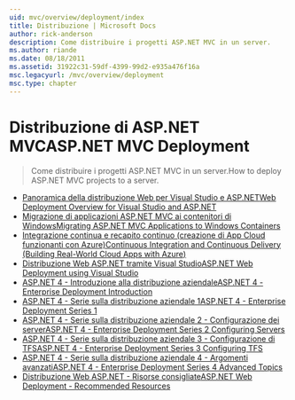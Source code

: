 ```yaml
---
uid: mvc/overview/deployment/index
title: Distribuzione | Microsoft Docs
author: rick-anderson
description: Come distribuire i progetti ASP.NET MVC in un server.
ms.author: riande
ms.date: 08/18/2011
ms.assetid: 31922c31-59df-4399-99d2-e935a476f16a
msc.legacyurl: /mvc/overview/deployment
msc.type: chapter
---
```

# <a name="aspnet-mvc-deployment"></a><span data-ttu-id="803d7-103">Distribuzione di ASP.NET MVC</span><span class="sxs-lookup"><span data-stu-id="803d7-103">ASP.NET MVC Deployment</span></span>

> <span data-ttu-id="803d7-104">Come distribuire i progetti ASP.NET MVC in un server.</span><span class="sxs-lookup"><span data-stu-id="803d7-104">How to deploy ASP.NET MVC projects to a server.</span></span>

- [<span data-ttu-id="803d7-105">Panoramica della distribuzione Web per Visual Studio e ASP.NET</span><span class="sxs-lookup"><span data-stu-id="803d7-105">Web Deployment Overview for Visual Studio and ASP.NET</span></span>](https://msdn.microsoft.com/library/dd394698)
- [<span data-ttu-id="803d7-106">Migrazione di applicazioni ASP.NET MVC ai contenitori di Windows</span><span class="sxs-lookup"><span data-stu-id="803d7-106">Migrating ASP.NET MVC Applications to Windows Containers</span></span>](docker-aspnetmvc.md)
- [<span data-ttu-id="803d7-107">Integrazione continua e recapito continuo (creazione di App Cloud funzionanti con Azure)</span><span class="sxs-lookup"><span data-stu-id="803d7-107">Continuous Integration and Continuous Delivery (Building Real-World Cloud Apps with Azure)</span></span>](../../../aspnet/overview/developing-apps-with-windows-azure/building-real-world-cloud-apps-with-windows-azure/continuous-integration-and-continuous-delivery.md)
- [<span data-ttu-id="803d7-108">Distribuzione Web ASP.NET tramite Visual Studio</span><span class="sxs-lookup"><span data-stu-id="803d7-108">ASP.NET Web Deployment using Visual Studio</span></span>](../../../web-forms/overview/deployment/visual-studio-web-deployment/index.md)
- [<span data-ttu-id="803d7-109">ASP.NET 4 - Introduzione alla distribuzione aziendale</span><span class="sxs-lookup"><span data-stu-id="803d7-109">ASP.NET 4 - Enterprise Deployment Introduction</span></span>](../../../web-forms/overview/deployment/deploying-web-applications-in-enterprise-scenarios/index.md)
- [<span data-ttu-id="803d7-110">ASP.NET 4 - Serie sulla distribuzione aziendale 1</span><span class="sxs-lookup"><span data-stu-id="803d7-110">ASP.NET 4 - Enterprise Deployment Series 1</span></span>](../../../web-forms/overview/deployment/web-deployment-in-the-enterprise/index.md)
- [<span data-ttu-id="803d7-111">ASP.NET 4 - Serie sulla distribuzione aziendale 2 - Configurazione dei server</span><span class="sxs-lookup"><span data-stu-id="803d7-111">ASP.NET 4 - Enterprise Deployment Series 2 Configuring Servers</span></span>](../../../web-forms/overview/deployment/configuring-server-environments-for-web-deployment/index.md)
- [<span data-ttu-id="803d7-112">ASP.NET 4 - Serie sulla distribuzione aziendale 3 - Configurazione di TFS</span><span class="sxs-lookup"><span data-stu-id="803d7-112">ASP.NET 4 - Enterprise Deployment Series 3 Configuring TFS</span></span>](../../../web-forms/overview/deployment/configuring-team-foundation-server-for-web-deployment/index.md)
- [<span data-ttu-id="803d7-113">ASP.NET 4 - Serie sulla distribuzione aziendale 4 - Argomenti avanzati</span><span class="sxs-lookup"><span data-stu-id="803d7-113">ASP.NET 4 - Enterprise Deployment Series 4 Advanced Topics</span></span>](../../../web-forms/overview/deployment/advanced-enterprise-web-deployment/index.md)
- [<span data-ttu-id="803d7-114">Distribuzione Web ASP.NET - Risorse consigliate</span><span class="sxs-lookup"><span data-stu-id="803d7-114">ASP.NET Web Deployment - Recommended Resources</span></span>](../../../whitepapers/aspnet-web-deployment-content-map.md)
